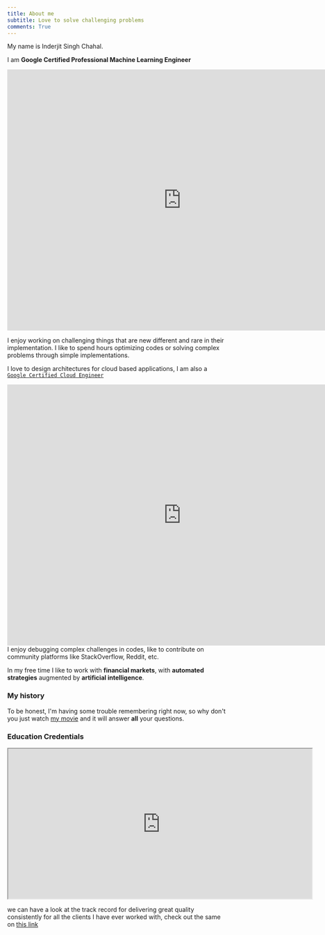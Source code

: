 ```yaml
---
title: About me
subtitle: Love to solve challenging problems
comments: True
---
```


My name is Inderjit Singh Chahal. 

I am **Google Certified Professional Machine Learning Engineer**

<iframe
  src="https://api.accredible.com/v1/frontend/credential_website_embed_image/certificate/35290584"
  width="800"
  height="600"
  frameborder="0"
  allowfullscreen>
</iframe>

I enjoy working on challenging things that are new different and rare in their implementation. I like to spend hours optimizing codes or solving complex problems through simple implementations.

I love to design architectures for cloud based applications, I am also a [`Google Certified Cloud Engineer`](https://www.credential.net/384317b7-698c-49b2-b68a-ebdab59b8f46)
<iframe
  src="https://api.accredible.com/v1/frontend/credential_website_embed_image/certificate/31374686"
  width="800"
  height="600"
  frameborder="0"
  allowfullscreen>
</iframe>
I enjoy debugging complex challenges in codes, like to contribute on community platforms like StackOverflow, Reddit, etc.

In my free time I like to work with **financial markets**, with **automated strategies** augmented by **artificial intelligence**. 

### My history

To be honest, I'm having some trouble remembering right now, so why don't you just watch [my movie](https://youtu.be/yhhCVGBNFMo) and it will answer **all** your questions.

### Education Credentials
<div data-iframe-width="370" data-iframe-height="270" data-share-badge-id="5bd49e4b-fcab-4c39-b3f5-756df87ae968" data-share-badge-host="https://www.credly.com"></div><script type="text/javascript" async src="//cdn.credly.com/assets/utilities/embed.js"></script>



<html>
<body>

<iframe width="700" height="345" src="https://www.youtube.com/embed/yhhCVGBNFMo">
</iframe>

</body>
</html>



we can have a look at the track record for delivering great quality consistently for all the clients I have ever worked with, check out the same on [this link](https://www.upwork.com/freelancers/~01315472f6d23a3c35)
